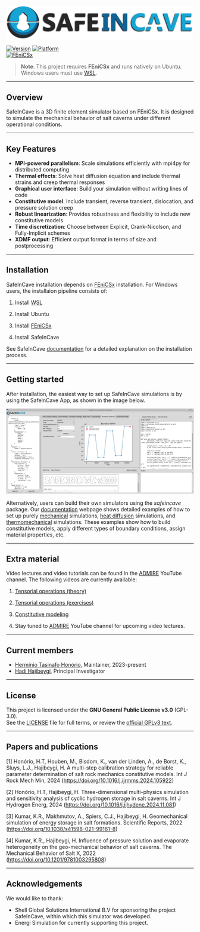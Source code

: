 <img src="https://raw.githubusercontent.com/ADMIRE-Public/SafeInCave/develop/assets/logo_2.png" width="500"/>

[![Version](https://img.shields.io/badge/version-2.0.0-blue)](https://gitlab.tudelft.nl/ADMIRE_Public/safeincave)
[![Platform](https://img.shields.io/badge/Platform-Ubuntu%20%7C%20Windows%20(WSL)-blue)](https://ubuntu.com/wsl)  
[![FEniCSx](https://img.shields.io/badge/Dependency-FEniCSx%200.9.0-important)](https://fenicsproject.org)


> **Note**: This project requires **FEniCSx** and runs natively on Ubuntu.  
> Windows users must use [WSL](https://learn.microsoft.com/en-us/windows/wsl/).

---

## Overview
SafeInCave is a 3D finite element simulator based on FEniCSx. It is designed to simulate the mechanical behavior of salt caverns under different operational conditions.

---

## Key Features

- **MPI-powered parallelism**: Scale simulations efficiently with mpi4py for distributed computing
- **Thermal effects**: Solve heat diffusion equation and include thermal strains and creep thermal responses
- **Graphical user interface**: Build your simulation without writing lines of code
- **Constitutive model**: Include transient, reverse transient, dislocation, and pressure solution creep
- **Robust linearization**: Provides robustness and flexibility to include new constitutive models
- **Time discretization**: Choose between Explicit, Crank-Nicolson, and Fully-Implicit schemes
- **XDMF output**: Efficient output format in terms of size and postprocessing

---

## Installation
SafeInCave installation depends on [FEniCSx](https://fenicsproject.org/) installation. For Windows users, the installaion pipeline consists of:

1) Install [WSL](https://learn.microsoft.com/en-us/windows/wsl/)

2) Install Ubuntu

3) Install [FEniCSx](https://fenicsproject.org/download/)

4) Install SafeInCave

See SafeInCave [documentation](https://safeincave-docs.streamlit.app/installation) for a detailed explanation on the installation process.

---

## Getting started
After installation, the easiest way to set up SafeInCave simulations is by using the SafeInCave App, as shown in the image below.

<img src="https://raw.githubusercontent.com/ADMIRE-Public/SafeInCave/develop/assets/gui_safeincave.jpeg" width="800"/>

Alternatively, users can build their own simulators using the *safeincave* package. Our [documentation](https://safeincave-docs.streamlit.app/) webpage shows detailed examples of how to set up purely [mechanical](https://safeincave-docs.streamlit.app/mechanics_4_cavern) simulations, [heat diffusion](https://safeincave-docs.streamlit.app/thermal_1_cube) simulations, and [thermomechanical](https://safeincave-docs.streamlit.app/thermomech_2_cavern) simulations. These examples show how to build constitutive models, apply different types of boundary conditions, assign material properties, etc.

---

## Extra material
Video lectures and video tutorials can be found in the [ADMIRE](https://www.youtube.com/@ADMIRE1/featured) YouTube channel. The following videos are currently available:

1) [Tensorial operations (theory)](https://youtu.be/w5KX3F_rdzU?si=QQLVBq1NcrvOiS32)

2) [Tensorial operations (exercises)](https://www.youtube.com/watch?v=JiN6jwp0RPk&t=0s)

3) [Constitutive modeling](https://www.youtube.com/watch?v=fCeJIbjIL10)

4) Stay tuned to [ADMIRE](https://www.youtube.com/@ADMIRE1/featured) YouTube channel for upcoming video lectures.

---

## Current members 
- [Hermínio Tasinafo Honório](https://www.linkedin.com/in/herminioth/), Maintainer, 2023-present
- [Hadi Hajibeygi](https://www.tudelft.nl/en/ceg/about-faculty/departments/geoscience-engineering/sections/reservoir-engineering/staff/academic-staff/profdr-h-hajibeygi), Principal Investigator

---

## License
This project is licensed under the **GNU General Public License v3.0** (GPL-3.0).  
See the [LICENSE](LICENSE) file for full terms, or review the [official GPLv3 text](https://www.gnu.org/licenses/gpl-3.0.en.html).

---

## Papers and publications
[1] Honório, H.T, Houben, M., Bisdom, K., van der Linden, A., de Borst, K., Sluys, L.J., Hajibeygi, H. A multi-step calibration strategy for reliable parameter determination of salt rock mechanics constitutive models. Int J Rock Mech Min, 2024 (https://doi.org/10.1016/j.ijrmms.2024.105922)

[2] Honório, H.T, Hajibeygi, H. Three-dimensional multi-physics simulation and sensitivity analysis of cyclic hydrogen storage in salt caverns. Int J Hydrogen Energ, 2024 (https://doi.org/10.1016/j.ijhydene.2024.11.081)

[3] Kumar, K.R., Makhmutov, A., Spiers, C.J., Hajibeygi, H. Geomechanical simulation of energy storage in salt formations. Scientific Reports, 2022 (https://doi.org/10.1038/s41598-021-99161-8)

[4] Kumar, K.R., Hajibeygi, H. Influence of pressure solution and evaporate heterogeneity on the geo-mechanical behavior of salt caverns. The Mechanical Behavior of Salt X, 2022 (https://doi.org/10.1201/9781003295808)

---

## Acknowledgements
We would like to thank:
- Shell Global Solutions International B.V for sponsoring the project SafeInCave, within which this simulator was developed.
- Energi Simulation for currently supporting this project.

